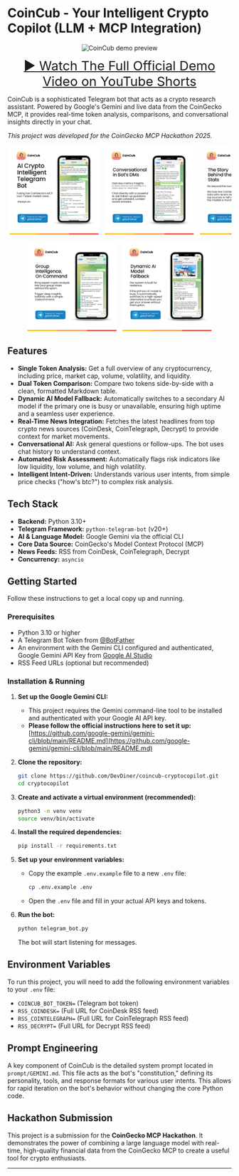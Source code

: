 # CoinCub - Your Intelligent Crypto Copilot (LLM + MCP Integration)

<p align="center">
</p>

<p align="center">
  <img src="./media/CGHackathonOfficialDemoVideo.gif" alt="CoinCub demo preview" width="400" />
</p>


<p align="center">
  <a href="https://youtube.com/shorts/CMX7gflCYHo?feature=share" style="font-size:29px;"> ▶️ Watch The Full Official Demo Video on YouTube Shorts</a>
</p>

CoinCub is a sophisticated Telegram bot that acts as a crypto research assistant. Powered by Google's Gemini and live data from the CoinGecko MCP, it provides real-time token analysis, comparisons, and conversational insights directly in your chat.

*This project was developed for the CoinGecko MCP Hackathon 2025.*

<p align="center" style="white-space: nowrap; overflow-x: auto;">
  <img src="./media/1.png" alt="CoinCub Demo" style="width:200px; margin:0 5px;" />
  <img src="./media/2.png" alt="Screenshot 2" style="width:200px; margin:0 5px;" />
  <img src="./media/3.png" alt="Screenshot 3" style="width:200px; margin:0 5px;" />
</p>

<p align="center" style="white-space: nowrap; overflow-x: auto;">
  <img src="./media/4.png" alt="Screenshot 4" style="width:200px; margin:0 5px;" />
  <img src="./media/5.png" alt="Screenshot 5" style="width:200px; margin:0 5px;" />
</p>

## Features

- **Single Token Analysis:** Get a full overview of any cryptocurrency, including price, market cap, volume, volatility, and liquidity.
- **Dual Token Comparison:** Compare two tokens side-by-side with a clean, formatted Markdown table.
- **Dynamic AI Model Fallback:** Automatically switches to a secondary AI model if the primary one is busy or unavailable, ensuring high uptime and a seamless user experience.
- **Real-Time News Integration:** Fetches the latest headlines from top crypto news sources (CoinDesk, CoinTelegraph, Decrypt) to provide context for market movements.
- **Conversational AI:** Ask general questions or follow-ups. The bot uses chat history to understand context.
- **Automated Risk Assessment:** Automatically flags risk indicators like low liquidity, low volume, and high volatility.
- **Intelligent Intent-Driven:** Understands various user intents, from simple price checks ("how's btc?") to complex risk analysis.

## Tech Stack

- **Backend:** Python 3.10+
- **Telegram Framework:** `python-telegram-bot` (v20+)
- **AI & Language Model:** Google Gemini via the official CLI
- **Core Data Source:** CoinGecko's Model Context Protocol (MCP)
- **News Feeds:** RSS from CoinDesk, CoinTelegraph, Decrypt
- **Concurrency:** `asyncio`

## Getting Started

Follow these instructions to get a local copy up and running.

### Prerequisites

- Python 3.10 or higher
- A Telegram Bot Token from [@BotFather](https://t.me/BotFather)
- An environment with the Gemini CLI configured and authenticated, Google Gemini API Key from [Google AI Studio](https://aistudio.google.com/app/apikey)
- RSS Feed URLs (optional but recommended)

### Installation & Running

1.  **Set up the Google Gemini CLI:**
    -   This project requires the Gemini command-line tool to be installed and authenticated with your Google AI API key.
    -   **Please follow the official instructions here to set it up:** [https://github.com/google-gemini/gemini-cli/blob/main/README.md](https://github.com/google-gemini/gemini-cli/blob/main/README.md)

2.  **Clone the repository:**
    ```sh
    git clone https://github.com/DevDiner/coincub-cryptocopilot.git
    cd cryptocopilot
    ```

3.  **Create and activate a virtual environment (recommended):**
    ```sh
    python3 -m venv venv
    source venv/bin/activate
    ```

4.  **Install the required dependencies:**
    ```sh
    pip install -r requirements.txt
    ```

5.  **Set up your environment variables:**
    -   Copy the example `.env.example` file to a new `.env` file:
        ```sh
        cp .env.example .env
        ```
    -   Open the `.env` file and fill in your actual API keys and tokens.

6.  **Run the bot:**
    ```sh
    python telegram_bot.py
    ```
    The bot will start listening for messages.

## Environment Variables

To run this project, you will need to add the following environment variables to your `.env` file:

- `COINCUB_BOT_TOKEN=` (Telegram bot token)
- `RSS_COINDESK=` (Full URL for CoinDesk RSS feed)
- `RSS_COINTELEGRAPH=` (Full URL for CoinTelegraph RSS feed)
- `RSS_DECRYPT=` (Full URL for Decrypt RSS feed)

## Prompt Engineering

A key component of CoinCub is the detailed system prompt located in `prompt/GEMINI.md`. This file acts as the bot's "constitution," defining its personality, tools, and response formats for various user intents. This allows for rapid iteration on the bot's behavior without changing the core Python code.

## Hackathon Submission

This project is a submission for the **CoinGecko MCP Hackathon**. It demonstrates the power of combining a large language model with real-time, high-quality financial data from the CoinGecko MCP to create a useful tool for crypto enthusiasts.

---
